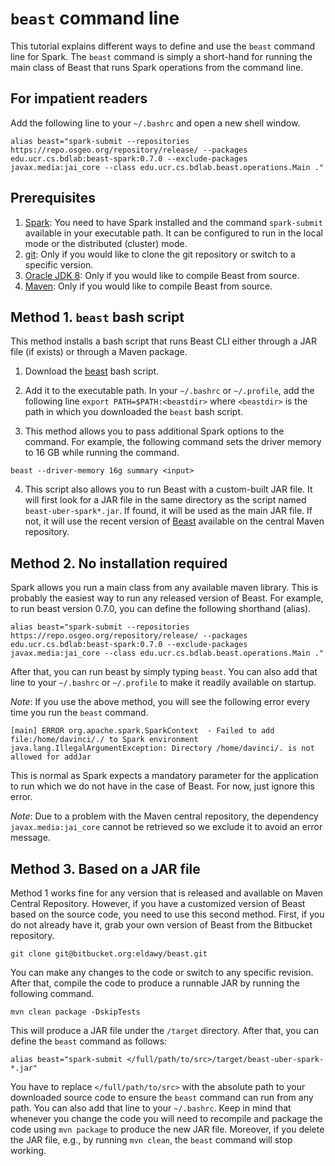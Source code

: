 # `beast` command line

This tutorial explains different ways to define and use the `beast` command line for Spark.
The `beast` command is simply a short-hand for running the main class of Beast
that runs Spark operations from the command line.

## For impatient readers

Add the following line to your `~/.bashrc` and open a new shell window.

```shell
alias beast="spark-submit --repositories https://repo.osgeo.org/repository/release/ --packages edu.ucr.cs.bdlab:beast-spark:0.7.0 --exclude-packages javax.media:jai_core --class edu.ucr.cs.bdlab.beast.operations.Main ."
```

## Prerequisites

1. [Spark](https://spark.apache.org/): You need to have Spark installed and the command `spark-submit` available in your executable path.
It can be configured to run in the local mode or the distributed (cluster) mode.
2. [git](https://git-scm.com/): Only if you would like to clone the git repository or switch to a specific version.
3. [Oracle JDK 8](https://www.oracle.com/technetwork/java/javase/downloads/jdk8-downloads-2133151.html):
Only if you would like to compile Beast from source. 
3. [Maven](https://maven.apache.org/): Only if you would like to compile Beast from source.

## Method 1. `beast` bash script

This method installs a bash script that runs Beast CLI either through a JAR file (if exists)
or through a Maven package.

1. Download the
[beast](https://bitbucket.org/eldawy/beast/src/master/beast-spark/src/main/resources/beast)
bash script.

2. Add it to the executable path. In your `~/.bashrc` or `~/.profile`, add the following line
`export PATH=$PATH:<beastdir>` where `<beastdir>` is the path in which you downloaded the `beast`
bash script.

3. This method allows you to pass additional Spark options to the command.
For example, the following command sets the driver memory to 16 GB while running the command.
```shell
beast --driver-memory 16g summary <input>
```
4. This script also allows you to run Beast with a custom-built JAR file. It will first look for
a JAR file in the same directory as the script named `beast-uber-spark*.jar`. If found, it will
be used as the main JAR file. If not, it will use the recent version of
[Beast](https://mvnrepository.com/artifact/edu.ucr.cs.bdlab/beast-spark)
available on the central Maven repository.

## Method 2. No installation required

Spark allows you run a main class from any available maven library.
This is probably the easiest way to run any released version of Beast.
For example, to run beast version 0.7.0, you can define the following shorthand (alias).

```shell
alias beast="spark-submit --repositories https://repo.osgeo.org/repository/release/ --packages edu.ucr.cs.bdlab:beast-spark:0.7.0 --exclude-packages javax.media:jai_core --class edu.ucr.cs.bdlab.beast.operations.Main ."
```
    
After that, you can run beast by simply typing `beast`.
You can also add that line to your `~/.bashrc` or `~/.profile` to make it readily available on startup.


*Note*: If you use the above method, you will see the following error every time you run the `beast` command.
```text
[main] ERROR org.apache.spark.SparkContext  - Failed to add file:/home/davinci/./ to Spark environment
java.lang.IllegalArgumentException: Directory /home/davinci/. is not allowed for addJar
```
This is normal as Spark expects a mandatory parameter for the application to run which we do not have in the case of Beast.
For now, just ignore this error.

*Note*: Due to a problem with the Maven central repository, the dependency `javax.media:jai_core` cannot be retrieved
so we exclude it to avoid an error message.

## Method 3. Based on a JAR file

Method 1 works fine for any version that is released and available on Maven Central Repository.
However, if you have a customized version of Beast based on the source code, you need to use this second method.
First, if you do not already have it, grab your own version of Beast from the Bitbucket repository.

    git clone git@bitbucket.org:eldawy/beast.git
    
You can make any changes to the code or switch to any specific revision.
After that, compile the code to produce a runnable JAR by running the following command.

    mvn clean package -DskipTests
    
This will produce a JAR file under the `/target` directory. After that, you can define the `beast` command as follows:

    alias beast="spark-submit </full/path/to/src>/target/beast-uber-spark-*.jar"

You have to replace `</full/path/to/src>` with the absolute path to your downloaded source code to ensure the `beast`
command can run from any path.
You can also add that line to your `~/.bashrc`. Keep in mind that whenever you change the code you
will need to recompile and package the code using `mvn package` to produce the new JAR file. Moreover, if you delete
the JAR file, e.g., by running `mvn clean`, the `beast` command will stop working.